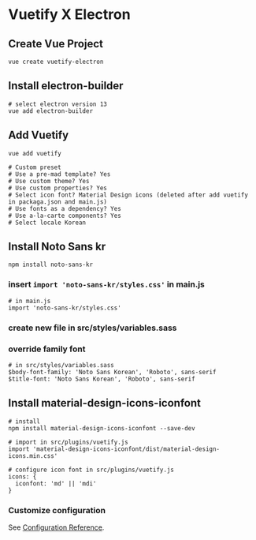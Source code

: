 # Vuetify X Electron
## Create Vue Project
```
vue create vuetify-electron
```

## Install electron-builder
```
# select electron version 13
vue add electron-builder
```

## Add Vuetify
```
vue add vuetify

# Custom preset
# Use a pre-mad template? Yes
# Use custom theme? Yes
# Use custom properties? Yes
# Select icon font? Material Design icons (deleted after add vuetify in packaga.json and main.js)
# Use fonts as a dependency? Yes
# Use a-la-carte components? Yes
# Select locale Korean
```

## Install Noto Sans kr
```
npm install noto-sans-kr
```
### insert `import 'noto-sans-kr/styles.css'` in main.js
```
# in main.js
import 'noto-sans-kr/styles.css'
```
### create new file in src/styles/variables.sass
### override family font
```
# in src/styles/variables.sass
$body-font-family: 'Noto Sans Korean', 'Roboto', sans-serif
$title-font: 'Noto Sans Korean', 'Roboto', sans-serif
```

## Install material-design-icons-iconfont
```
# install
npm install material-design-icons-iconfont --save-dev

# import in src/plugins/vuetify.js
import 'material-design-icons-iconfont/dist/material-design-icons.min.css'

# configure icon font in src/plugins/vuetify.js
icons: {
  iconfont: 'md' || 'mdi'
}
```


### Customize configuration
See [Configuration Reference](https://cli.vuejs.org/config/).
